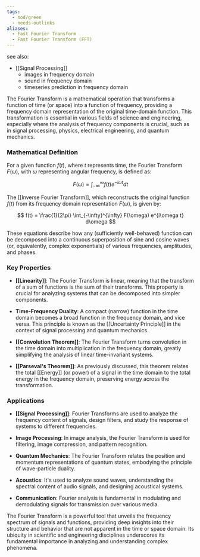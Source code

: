 ```yaml
---
tags:
  - sod/green
  - needs-outlinks
aliases:
  - Fast Fourier Transform
  - Fast Fourier Transform (FFT)
---
```

see also:
- [[Signal Processing]]
	- images in frequency domain
	- sound in frequency domain
	- timeseries prediction in frequency domain

The Fourier Transform is a mathematical operation that transforms a function of time (or space) into a function of frequency, providing a frequency domain representation of the original time-domain function. This transformation is essential in various fields of science and engineering, especially where the analysis of frequency components is crucial, such as in signal processing, physics, electrical engineering, and quantum mechanics.

### Mathematical Definition

For a given function $f(t)$, where $t$ represents time, the Fourier Transform $F(\omega)$, with $\omega$ representing angular frequency, is defined as:

$$ F(\omega) = \int_{-\infty}^{\infty} f(t) e^{-i\omega t} dt $$

The [[Inverse Fourier Transform]], which reconstructs the original function $f(t)$ from its frequency domain representation $F(\omega)$, is given by:

$$ f(t) = \frac{1}{2\pi} \int_{-\infty}^{\infty} F(\omega) e^{i\omega t} d\omega $$

These equations describe how any (sufficiently well-behaved) function can be decomposed into a continuous superposition of sine and cosine waves (or, equivalently, complex exponentials) of various frequencies, amplitudes, and phases.

### Key Properties

- **[[Linearity]]**: The Fourier Transform is linear, meaning that the transform of a sum of functions is the sum of their transforms. This property is crucial for analyzing systems that can be decomposed into simpler components.
  
- **Time-Frequency Duality**: A compact (narrow) function in the time domain becomes a broad function in the frequency domain, and vice versa. This principle is known as the [[Uncertainty Principle]] in the context of signal processing and quantum mechanics.

- **[[Convolution Theorem]]**: The Fourier Transform turns convolution in the time domain into multiplication in the frequency domain, greatly simplifying the analysis of linear time-invariant systems.

- **[[Parseval's Theorem]]**: As previously discussed, this theorem relates the total [[Energy]] (or power) of a signal in the time domain to the total energy in the frequency domain, preserving energy across the transformation.

### Applications

- **[[Signal Processing]]**: Fourier Transforms are used to analyze the frequency content of signals, design filters, and study the response of systems to different frequencies.

- **Image Processing**: In image analysis, the Fourier Transform is used for filtering, image compression, and pattern recognition.

- **Quantum Mechanics**: The Fourier Transform relates the position and momentum representations of quantum states, embodying the principle of wave-particle duality.

- **Acoustics**: It's used to analyze sound waves, understanding the spectral content of audio signals, and designing acoustical systems.

- **Communication**: Fourier analysis is fundamental in modulating and demodulating signals for transmission over various media.

The Fourier Transform is a powerful tool that unveils the frequency spectrum of signals and functions, providing deep insights into their structure and behavior that are not apparent in the time or space domain. Its ubiquity in scientific and engineering disciplines underscores its fundamental importance in analyzing and understanding complex phenomena.